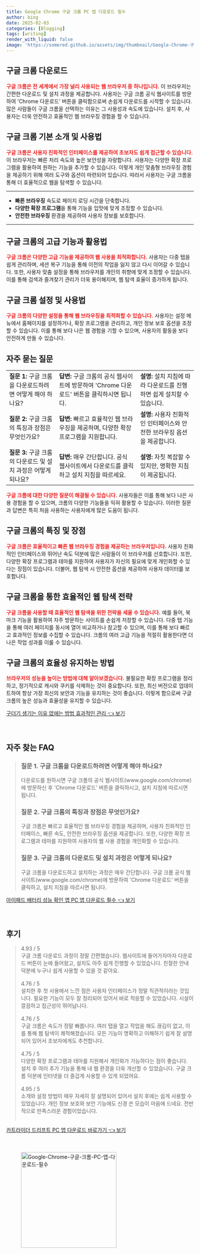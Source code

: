 ```yaml
---
title: Google Chrome 구글 크롬 PC 앱 다운로드 필수
author: bing
date: 2025-02-03
categories: [Blogging]
tags: [writing]
render_with_liquid: false
image: 'https://somered.github.io/assets/img/thumbnail/Google-Chrome-구글-크롬-PC-앱-다운로드-필수.webp'
---
```



<h2 id='구글_크롬_다운로드'>구글 크롬 다운로드</h2>

<p><b><span style="color: #ee2323;">구글 크롬은 전 세계에서 가장 널리 사용되는 웹 브라우저 중 하나입니다.</span></b> 이 브라우저는 간편한 다운로드 및 설치 과정을 제공합니다. 사용자는 구글 크롬 공식 웹사이트를 방문하여 'Chrome 다운로드' 버튼을 클릭함으로써 손쉽게 다운로드를 시작할 수 있습니다. 많은 사람들이 구글 크롬을 선택하는 이유는 그 사용성과 속도에 있습니다. 설치 후, 사용자는 더욱 안전하고 효율적인 웹 브라우징 경험을 할 수 있습니다. </p>

<h2 id='구글_크롬_기본_소개'>구글 크롬 기본 소개 및 사용법</h2>

<p><b><span style="color: #ee2323;">구글 크롬은 사용자 친화적인 인터페이스를 제공하여 초보자도 쉽게 접근할 수 있습니다.</span></b> 이 브라우저는 빠른 처리 속도와 높은 보안성을 자랑합니다. 사용자는 다양한 확장 프로그램을 활용하여 원하는 기능을 추가할 수 있습니다. 이렇게 개인 맞춤형 브라우징 경험을 제공하기 위해 여러 도구와 옵션이 마련되어 있습니다. 따라서 사용자는 구글 크롬을 통해 더 효율적으로 웹을 탐색할 수 있습니다.</p>

<hr />

<ul>
    <li><b>빠른 브라우징</b> 속도로 페이지 로딩 시간을 단축합니다.</li>
    <li><b>다양한 확장 프로그램</b>을 통해 기능을 입맛에 맞게 조정할 수 있습니다.</li>
    <li><b>안전한 브라우징</b> 환경을 제공하여 사용자 정보를 보호합니다.</li>
</ul>

<hr />

<h2 id='고급_기능과_활용법'>구글 크롬의 고급 기능과 활용법</h2>

<p><b><span style="color: #ee2323;">구글 크롬은 다양한 고급 기능을 제공하여 웹 사용을 최적화합니다.</span></b> 사용자는 다중 탭을 쉽게 관리하며, 세션 복구 기능을 통해 이전의 작업을 잃지 않고 다시 이어갈 수 있습니다. 또한, 사용자 맞춤 설정을 통해 브라우저를 개인의 취향에 맞게 조정할 수 있습니다. 이를 통해 검색과 즐겨찾기 관리가 더욱 용이해지며, 웹 탐색 효율이 증가하게 됩니다.</p>

<h2 id='구글_크롬_설정_및_사용법'>구글 크롬 설정 및 사용법</h2>

<p><b><span style="color: #ee2323;">구글 크롬의 다양한 설정을 통해 웹 브라우징을 최적화할 수 있습니다.</span></b> 사용자는 설정 메뉴에서 홈페이지를 설정하거나, 확장 프로그램을 관리하고, 개인 정보 보호 옵션을 조정할 수 있습니다. 이를 통해 보다 나은 웹 경험을 기할 수 있으며, 사용자의 활동을 보다 안전하게 만들 수 있습니다.</p>

<h2 id='자주_묻는_질문'>자주 묻는 질문</h2>

<table>
    <tr>
        <td><b>질문 1:</b> 구글 크롬을 다운로드하려면 어떻게 해야 하나요?</td>
        <td><b>답변:</b> 구글 크롬의 공식 웹사이트에 방문하여 'Chrome 다운로드' 버튼을 클릭하시면 됩니다.</td>
        <td><b>설명:</b> 설치 지침에 따라 다운로드를 진행하면 쉽게 설치할 수 있습니다.</td>
    </tr>
    <tr>
        <td><b>질문 2:</b> 구글 크롬의 특징과 장점은 무엇인가요?</td>
        <td><b>답변:</b> 빠르고 효율적인 웹 브라우징을 제공하며, 다양한 확장 프로그램을 지원합니다.</td>
        <td><b>설명:</b> 사용자 친화적인 인터페이스와 안전한 브라우징 옵션을 제공합니다.</td>
    </tr>
    <tr>
        <td><b>질문 3:</b> 구글 크롬의 다운로드 및 설치 과정은 어떻게 되나요?</td>
        <td><b>답변:</b> 매우 간단합니다. 공식 웹사이트에서 다운로드를 클릭하고 설치 지침을 따르세요.</td>
        <td><b>설명:</b> 자칫 복잡할 수 있지만, 명확한 지침이 제공됩니다.</td>
    </tr>
</table>

<p><b><span style="color: #ee2323;">구글 크롬에 대한 다양한 질문이 해결될 수 있습니다.</span></b> 사용자들은 이를 통해 보다 나은 사용 경험을 할 수 있으며, 크롬의 다양한 기능들을 익혀 활용할 수 있습니다. 이러한 질문과 답변은 특히 처음 사용하는 사용자에게 많은 도움이 됩니다.</p>

<h2 id='구글_크롬의_특징과_장점'>구글 크롬의 특징 및 장점</h2>

<p><b><span style="color: #ee2323;">구글 크롬은 효율적이고 빠른 웹 브라우징 경험을 제공하는 브라우저입니다.</span></b> 사용자 친화적인 인터페이스와 뛰어난 속도 덕분에 많은 사람들이 이 브라우저를 선호합니다. 또한, 다양한 확장 프로그램과 테마를 지원하여 사용자가 자신의 필요에 맞게 개인화할 수 있다는 장점이 있습니다. 더불어, 웹 탐색 시 안전한 옵션을 제공하여 사용자 데이터를 보호합니다.</p>

<h2 id='구글_크롬_사용자의_경험'>구글 크롬을 통한 효율적인 웹 탐색 전략</h2>

<p><b><span style="color: #ee2323;">구글 크롬을 사용할 때 효율적인 웹 탐색을 위한 전략을 세울 수 있습니다.</span></b> 예를 들어, 북마크 기능을 활용하여 자주 방문하는 사이트를 손쉽게 저장할 수 있습니다. 다중 탭 기능을 통해 여러 페이지를 동시에 열어 비교하거나 참고할 수 있으며, 이를 통해 보다 빠르고 효과적인 정보를 수집할 수 있습니다. 크롬의 여러 고급 기능을 적절히 활용한다면 더 나은 작업 성과를 이룰 수 있습니다.</p>

<h2 id='구글_크롬의_효율성'>구글 크롬의 효율성 유지하는 방법</h2>

<p><b><span style="color: #ee2323;">브라우저의 성능을 높이는 방법에 대해 알아보겠습니다.</span></b> 불필요한 확장 프로그램을 정리하고, 정기적으로 캐시와 쿠키를 삭제하는 것이 중요합니다. 또한, 최신 버전으로 업데이트하여 항상 가장 최신의 보안과 기능을 유지하는 것이 좋습니다. 이렇게 함으로써 구글 크롬의 높은 성능과 효율성을 유지할 수 있습니다.</p>


<p><a class="click-button" title="구더기 생기는 이유 없애는 방법 효과적인 관리" href="https://somered.github.io/posts/%EA%B5%AC%EB%8D%94%EA%B8%B0-%EC%83%9D%EA%B8%B0%EB%8A%94-%EC%9D%B4%EC%9C%A0-%EC%97%86%EC%95%A0%EB%8A%94-%EB%B0%A9%EB%B2%95-%ED%9A%A8%EA%B3%BC%EC%A0%81%EC%9D%B8-%EA%B4%80%EB%A6%AC/" rel="dofollow">구더기 생기는 이유 없애는 방법 효과적인 관리 👈 보기</a></p><br>
<h2 id='자주_찾는_FAQ'>자주 찾는 FAQ</h2>
<div itemscope="" itemtype="https://schema.org/FAQPage"> 
<blockquote> 
<div itemscope="" itemprop="mainEntity" itemtype="https://schema.org/Question"> 
<h3 itemprop="name">질문 1. 구글 크롬을 다운로드하려면 어떻게 해야 하나요?</h3> 
<div itemscope="" itemprop="acceptedAnswer" itemtype="https://schema.org/Answer"> 
<span itemprop="text"> 
<p>다운로드를 원하시면 구글 크롬의 공식 웹사이트(www.google.com/chrome)에 방문하신 후 'Chrome 다운로드' 버튼을 클릭하시고, 설치 지침에 따르시면 됩니다.</p> 
</span> 
</div> 
</div> 

<div itemscope="" itemprop="mainEntity" itemtype="https://schema.org/Question"> 
<h3 itemprop="name">질문 2. 구글 크롬의 특징과 장점은 무엇인가요?</h3> 
<div itemscope="" itemprop="acceptedAnswer" itemtype="https://schema.org/Answer"> 
<span itemprop="text"> 
<p>구글 크롬은 빠르고 효율적인 웹 브라우징 경험을 제공하며, 사용자 친화적인 인터페이스, 빠른 속도, 안전한 브라우징 옵션을 제공합니다. 또한, 다양한 확장 프로그램과 테마를 지원하여 사용자의 웹 사용 경험을 개인화할 수 있습니다.</p> 
</span> 
</div> 
</div> 

<div itemscope="" itemprop="mainEntity" itemtype="https://schema.org/Question"> 
<h3 itemprop="name">질문 3. 구글 크롬의 다운로드 및 설치 과정은 어떻게 되나요?</h3> 
<div itemscope="" itemprop="acceptedAnswer" itemtype="https://schema.org/Answer"> 
<span itemprop="text"> 
<p>구글 크롬을 다운로드하고 설치하는 과정은 매우 간단합니다. 구글 크롬 공식 웹사이트(www.google.com/chrome)에 방문하여 'Chrome 다운로드' 버튼을 클릭하고, 설치 지침을 따르시면 됩니다.</p> 
</span> 
</div> 
</div> 

</blockquote> 
</div>
<p><a class="click-button" title="아이패드 배터리 성능 확인 앱 PC 앱 다운로드 필수" href="https://somered.github.io/posts/%EC%95%84%EC%9D%B4%ED%8C%A8%EB%93%9C-%EB%B0%B0%ED%84%B0%EB%A6%AC-%EC%84%B1%EB%8A%A5-%ED%99%95%EC%9D%B8-%EC%95%B1-PC-%EC%95%B1-%EB%8B%A4%EC%9A%B4%EB%A1%9C%EB%93%9C-%ED%95%84%EC%88%98/" rel="dofollow">아이패드 배터리 성능 확인 앱 PC 앱 다운로드 필수 👈 보기</a></p><br>
<h2 id='후기'>후기</h2>
<div itemscope itemtype="https://schema.org/Product">
  <blockquote>
  <div itemprop="review" itemscope itemtype="https://schema.org/Review">
      <div itemprop="reviewRating" itemscope itemtype="https://schema.org/Rating"> <span itemprop="ratingValue">4.93</span> / <span itemprop="bestRating">5</span> </div>
      <span itemprop="reviewBody">구글 크롬 다운로드 과정이 정말 간편했습니다. 웹사이트에 들어가자마자 다운로드 버튼이 눈에 들어왔고, 설치도 아주 쉽게 진행할 수 있었습니다. 친절한 안내 덕분에 누구나 쉽게 사용할 수 있을 것 같아요.</span>
  </div>
  <br>
  <div itemprop="review" itemscope itemtype="https://schema.org/Review">
      <div itemprop="reviewRating" itemscope itemtype="https://schema.org/Rating"> <span itemprop="ratingValue">4.76</span> / <span itemprop="bestRating">5</span> </div>
      <span itemprop="reviewBody">설치한 후 첫 사용에서 느낀 점은 사용자 인터페이스가 정말 직관적이라는 것입니다. 필요한 기능이 모두 잘 정리되어 있어서 바로 적응할 수 있었습니다. 시설이 깔끔하고 접근성이 뛰어납니다.</span>
  </div>
  <br>
  <div itemprop="review" itemscope itemtype="https://schema.org/Review">
      <div itemprop="reviewRating" itemscope itemtype="https://schema.org/Rating"> <span itemprop="ratingValue">4.76</span> / <span itemprop="bestRating">5</span> </div>
      <span itemprop="reviewBody">구글 크롬은 속도가 정말 빠릅니다. 여러 탭을 열고 작업을 해도 끊김이 없고, 이를 통해 웹 탐색이 쾌적해졌습니다. 모든 기능이 명확하고 이해하기 쉽게 잘 설명되어 있어서 초보자에게도 추천합니다.</span>
  </div>
  <br>
  <div itemprop="review" itemscope itemtype="https://schema.org/Review">
      <div itemprop="reviewRating" itemscope itemtype="https://schema.org/Rating"> <span itemprop="ratingValue">4.75</span> / <span itemprop="bestRating">5</span> </div>
      <span itemprop="reviewBody">다양한 확장 프로그램과 테마를 지원해서 개인화가 가능하다는 점이 좋습니다. 설치 후 여러 추가 기능을 통해 내 웹 환경을 더욱 개선할 수 있었습니다. 구글 크롬 덕분에 인터넷을 더 즐겁게 사용할 수 있게 되었어요.</span>
  </div>
  <br>
  <div itemprop="review" itemscope itemtype="https://schema.org/Review">
      <div itemprop="reviewRating" itemscope itemtype="https://schema.org/Rating"> <span itemprop="ratingValue">4.95</span> / <span itemprop="bestRating">5</span> </div>
      <span itemprop="reviewBody">소개와 설정 방법이 매우 자세히 잘 설명되어 있어서 설치 후에는 쉽게 사용할 수 있었습니다. 개인 정보 보호와 보안 기능에도 신경 쓴 모습이 마음에 드네요. 전반적으로 만족스러운 경험이었습니다.</span>
  </div>
  <br>
  </blockquote>
</div>
<p><a class="click-button" title="카트라이더 드리프트 PC 앱 다운로드 바로가기" href="https://somered.github.io/posts/%EC%B9%B4%ED%8A%B8%EB%9D%BC%EC%9D%B4%EB%8D%94-%EB%93%9C%EB%A6%AC%ED%94%84%ED%8A%B8-PC-%EC%95%B1-%EB%8B%A4%EC%9A%B4%EB%A1%9C%EB%93%9C-%EB%B0%94%EB%A1%9C%EA%B0%80%EA%B8%B0/" rel="dofollow">카트라이더 드리프트 PC 앱 다운로드 바로가기 👈 보기</a></p><br>
<figure class="image"><img src="https://somered.github.io/assets/img/thumbnail/Google-Chrome-구글-크롬-PC-앱-다운로드-필수.webp" alt="Google-Chrome-구글-크롬-PC-앱-다운로드-필수" width="256" height="256"></figure>